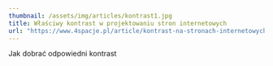 ```yaml
---
thumbnail: /assets/img/articles/kontrast1.jpg
title: Właściwy kontrast w projektowaniu stron internetowych
url: "https://www.4spacje.pl/article/kontrast-na-stronach-internetowych"
---
```


Jak dobrać odpowiedni kontrast
